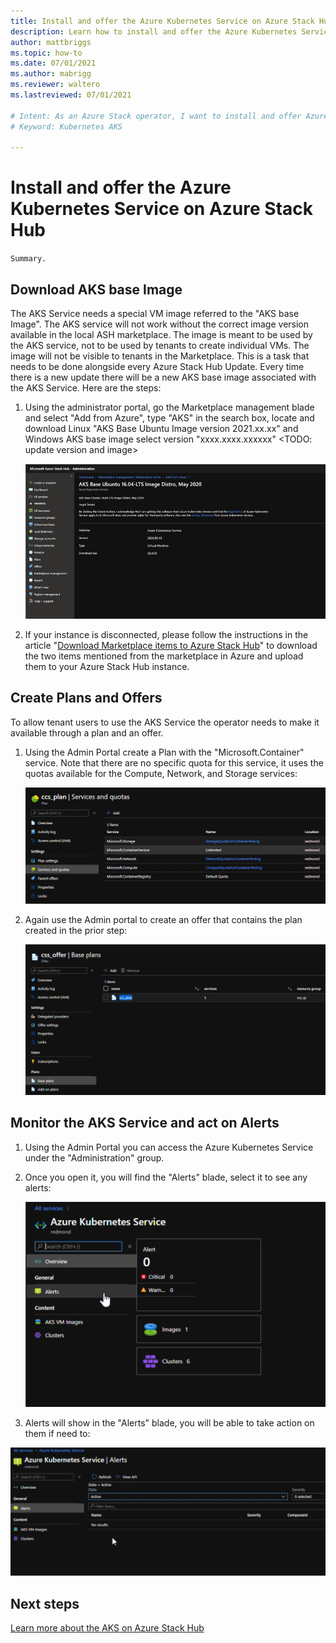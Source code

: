 ```yaml
---
title: Install and offer the Azure Kubernetes Service on Azure Stack Hub
description: Learn how to install and offer the Azure Kubernetes Service on Azure Stack Hub.
author: mattbriggs
ms.topic: how-to
ms.date: 07/01/2021
ms.author: mabrigg
ms.reviewer: waltero
ms.lastreviewed: 07/01/2021

# Intent: As an Azure Stack operator, I want to install and offer Azure Kubernetes Service on Azure Stack Hub so my supported user can offer containerized solutions.
# Keyword: Kubernetes AKS

---
```


# Install and offer the Azure Kubernetes Service on Azure Stack Hub

`Summary.`

## Download AKS base Image

The AKS Service needs a special VM image referred to the "AKS base Image". The AKS service will not work without the correct image version available in the local ASH marketplace. The image is meant to be used by the AKS service, not to be used by tenants to create individual VMs. The image will not be visible to tenants in the Marketplace. This is a task that needs to be done alongside every Azure Stack Hub Update. Every time there is a new update there will be a new AKS base image associated with the AKS Service. Here are the steps:

1.  Using the administrator portal, go the Marketplace management blade and select "Add from Azure", type "AKS" in the search box, locate and download Linux "AKS Base Ubuntu Image version 2021.xx.xx" and Windows AKS base image select version "xxxx.xxxx.xxxxxx" \<TODO: update version and image\>

    ![Text Description automatically generated](media//aks-add-on/d5bbd5522d0077fca0f296afac86d839.jpg)

1.  If your instance is disconnected, please follow the instructions in the article "[Download Marketplace items to Azure Stack Hub](med/azure-stack/operator/azure-stack-download-azure-marketplace-item)" to download the two items mentioned from the marketplace in Azure and upload them to your Azure Stack Hub instance.

## Create Plans and Offers

To allow tenant users to use the AKS Service the operator needs to make it available through a plan and an offer.

1.  Using the Admin Portal create a Plan with the "Microsoft.Container" service. Note that there are no specific quota for this service, it uses the quotas available for the Compute, Network, and Storage services:

    ![This is a screen shot of a screen.](media//aks-add-on/8d98666a6a709e06e2232b0fdc60e19d.png)

2.  Again use the Admin portal to create an offer that contains the plan created in the prior step:

    ![Another screen shot of a screen.](media//aks-add-on/a322729043c17463d1403844f0a8a97d.png)

## Monitor the AKS Service and act on Alerts

1.  Using the Admin Portal you can access the Azure Kubernetes Service under the "Administration" group.
2.  Once you open it, you will find the "Alerts" blade, select it to see any alerts:

    ![Yet more, screen shot.](media//aks-add-on/1b76a0d763d35a14a659e0596782dadb.png)

1.  Alerts will show in the "Alerts" blade, you will be able to take action on them if need to:

![Even more screen shot. More and more.](media//aks-add-on/69ae7febfa3386f386864f5c6312bdab.png)

## Next steps

[Learn more about the AKS on Azure Stack Hub](aks-overview.md)